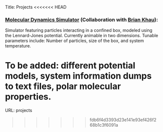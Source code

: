 Title: Projects
<<<<<<< HEAD

<h3> <a href="https://github.com/briankhau/mdsim"> Molecular Dynamics Simulator</a> (Collaboration with <a href="https://github.com/briankhau"> Brian Khau</a>): </h3>

Simulator featuring particles interacting in a confined box, modeled using the Lennard-Jones potential. Currently animable in two dimensions. Tunable parameters include: Number of particles, size of the box, and system temperature.

To be added: different potential models, system information dumps to text files, polar molecular properties.
=======
URL: projects
>>>>>>> fdb6f4d3393d23e141e93ef426f268b1c3f6091a
